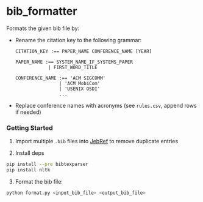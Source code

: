 # bib_formatter

Formats the given bib file by:

* Rename the citation key to the following grammar:

    ```
    CITATION_KEY :== PAPER_NAME CONFERENCE_NAME [YEAR]

    PAPER_NAME :== SYSTEM_NAME_IF_SYSTEMS_PAPER
                | FIRST_WORD_TITLE

    CONFERENCE_NAME :== 'ACM SIGCOMM'
                    | 'ACM MobiCom' 
                    | 'USENIX OSDI' 
                    ...
    ```

* Replace conference names with acronyms (see `rules.csv`, append rows if needed)

### Getting Started

1. Import multiple `.bib` files into [JebRef](https://www.jabref.org) to remove
   duplicate entries

2. Install deps

```bash
pip install --pre bibtexparser
pip install nltk
```

3. Format the bib file:

```bash
python format.py <input_bib_file> <output_bib_file>
```